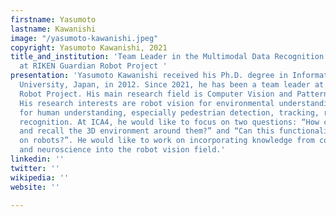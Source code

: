 ```yaml
---
firstname: Yasumoto
lastname: Kawanishi
image: "/yasumoto-kawanishi.jpeg"
copyright: Yasumoto Kawanishi, 2021
title_and_institution: 'Team Leader in the Multimodal Data Recognition Research Team
  at RIKEN Guardian Robot Project '
presentation: 'Yasumoto Kawanishi received his Ph.D. degree in Informatics from Kyoto
  University, Japan, in 2012. Since 2021, he has been a team leader at RIKEN Guardian
  Robot Project. His main research field is Computer Vision and Pattern Recognition.
  His research interests are robot vision for environmental understanding and surveillance
  for human understanding, especially pedestrian detection, tracking, retrieval, and
  recognition. At ICA4, he would like to focus on two questions: “How can humans remember
  and recall the 3D environment around them?” and “Can this functionality be implemented
  on robots?”. He would like to work on incorporating knowledge from cognitive science
  and neuroscience into the robot vision field.'
linkedin: ''
twitter: ''
wikipedia: ''
website: ''

---
```

